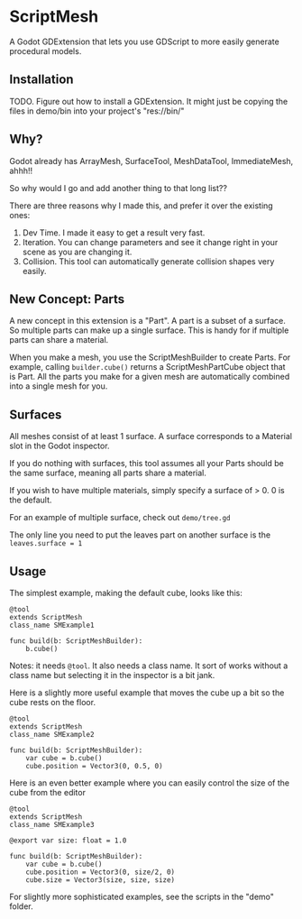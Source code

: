 # ScriptMesh
A Godot GDExtension that lets you use GDScript to more easily generate procedural models.

## Installation
TODO. Figure out how to install a GDExtension. It might just be copying the files in demo/bin into your project's "res://bin/"



## Why?
Godot already has ArrayMesh, SurfaceTool, MeshDataTool, ImmediateMesh, ahhh!!

So why would I go and add another thing to that long list??

There are three reasons why I made this, and prefer it over the existing ones:
1. Dev Time. I made it easy to get a result very fast.
1. Iteration. You can change parameters and see it change right in your scene as you are changing it.
1. Collision. This tool can automatically generate collision shapes very easily.


## New Concept: Parts
A new concept in this extension is a "Part". A part is a subset of a surface. So multiple parts can make up a single surface. This is handy for if multiple parts can share a material.

When you make a mesh, you use the ScriptMeshBuilder to create Parts. For example, calling `builder.cube()` returns a ScriptMeshPartCube object that is Part. All the parts you make for a given mesh are automatically combined into a single mesh for you.


## Surfaces
All meshes consist of at least 1 surface. A surface corresponds to a Material slot in the Godot inspector.

If you do nothing with surfaces, this tool assumes all your Parts should be the same surface, meaning all parts share a material.

If you wish to have multiple materials, simply specify a surface of > 0. 0 is the default.

For an example of multiple surface, check out `demo/tree.gd`

The only line you need to put the leaves part on another surface is the `leaves.surface = 1`


## Usage
The simplest example, making the default cube, looks like this:

```GDScript
@tool
extends ScriptMesh
class_name SMExample1

func build(b: ScriptMeshBuilder):
	b.cube()

```

Notes: it needs `@tool`. It also needs a class name. It sort of works without a class name but selecting it in the inspector is a bit jank.

Here is a slightly more useful example that moves the cube up a bit so the cube rests on the floor.

```GDScript
@tool
extends ScriptMesh
class_name SMExample2

func build(b: ScriptMeshBuilder):
	var cube = b.cube()
	cube.position = Vector3(0, 0.5, 0)
```



Here is an even better example where you can easily control the size of the cube from the editor
```GDScript
@tool
extends ScriptMesh
class_name SMExample3

@export var size: float = 1.0

func build(b: ScriptMeshBuilder):
	var cube = b.cube()
	cube.position = Vector3(0, size/2, 0)
	cube.size = Vector3(size, size, size)
```

For slightly more sophisticated examples, see the scripts in the "demo" folder.
